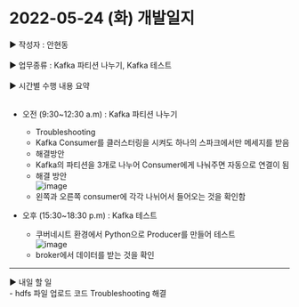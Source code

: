 <h1>2022-05-24 (화) 개발일지</h1>

▶ 작성자 : 안현동<br><br>
▶ 업무종류 : Kafka 파티션 나누기, Kafka 테스트 <br><br>
▶ 시간별 수행 내용 요약<br><br>

- 오전 (9:30~12:30 a.m) : Kafka 파티션 나누기
  - Troubleshooting
  - Kafka Consumer를 클러스터링을 시켜도 하나의 스파크에서만 메세지를 받음
  - 해결방안
  - Kafka의 파티션을 3개로 나누어 Consumer에게 나눠주면 자동으로 연결이 됨
  - 해결 방안<br>
![image](https://user-images.githubusercontent.com/81276472/171534816-fe69f33b-e05a-4db6-aba2-914ccf9eff92.png)<br>
  - 왼쪽과 오른쪽 consumer에 각각 나뉘어서 들어오는 것을 확인함

- 오후 (15:30~18:30 p.m) : Kafka 테스트
  - 쿠버네시트 환경에서 Python으로 Producer를 만들어 테스트<br>
![image](https://user-images.githubusercontent.com/81276472/171539935-65d7042b-f219-4233-862e-96f9157b0180.png)<br>
  - broker에서 데이터를 받는 것을 확인

<hr>
▶ 내일 할 일<br>
- hdfs 파일 업로드 코드 Troubleshooting 해결
